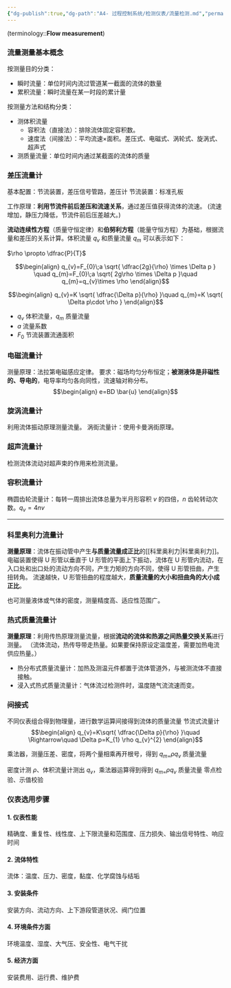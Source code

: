 ```yaml
---
{"dg-publish":true,"dg-path":"A4- 过程控制系统/检测仪表/流量检测.md","permalink":"/A4- 过程控制系统/检测仪表/流量检测/","dgPassFrontmatter":true,"noteIcon":"","created":"2024-10-10T19:23:56.000+08:00","updated":"2025-09-26T12:35:52.000+08:00"}
---
```



(terminology::**Flow measurement**)
### 流量测量基本概念
按测量目的分类：
- 瞬时流量：单位时间内流过管道某一截面的流体的数量
- 累积流量：瞬时流量在某一时段的累计量

按测量方法和结构分类：
- 测体积流量
	- 容积法（直接法）：排除流体固定容积数。
	- 速度法（间接法）：平均流速×面积。差压式、电磁式、涡轮式、旋涡式、超声式
- 测质量流量：单位时间内通过某截面的流体的质量

### 差压流量计
基本配置：节流装置，差压信号管路，差压计
节流装置：标准孔板

工作原理：**利用节流件前后差压和流速关系**，通过差压值获得流体的流速。
(流速增加，静压力降低，节流件前后压差越大。)

**流动连续性方程**（质量守恒定律）和**伯努利方程**（能量守恒方程）为基础，根据流量和差压的关系计算。体积流量 $q_{v}$ 和质量流量 $q_{m}$  可以表示如下：

$\rho \propto \dfrac{P}{T}$

$$\begin{align}
q_{v}=F_{0}\;a \sqrt{ \dfrac{2g}{\rho} \times \Delta p } \quad q_{m}=F_{0}\;a \sqrt{ 2g\rho \times \Delta p }\quad  q_{m}=q_{v}\times \rho
\end{align}$$

$$\begin{align}
q_{v}=K \sqrt{ \dfrac{\Delta p}{\rho} }\quad  q_{m}=K \sqrt{ \Delta p\cdot \rho }
\end{align}$$


- $q_{v}$ 体积流量，$q_{m}$ 质量流量
- $a$ 流量系数
- $F_{0}$ 节流装置流通面积

### 电磁流量计
测量原理：法拉第电磁感应定律。
要求：磁场均匀分布恒定；**被测液体是非磁性的、导电的**，电导率均匀各向同性，流速轴对称分布。
$$\begin{align}
e=BD \bar{u}
\end{align}$$

### 旋涡流量计
利用流体振动原理测量流量。
涡街流量计：使用卡曼涡街原理。

### 超声流量计
检测流体流动对超声束的作用来检测流量。

### 容积流量计
椭圆齿轮流量计：每转一周排出流体总量为半月形容积 $v$ 的四倍，$n$ 齿轮转动次数。$q_{v}=4nv$

***

### 科里奥利力流量计

**测量原理**：流体在振动管中产生**与质量流量成正比**的[[科里奥利力\|科里奥利力]]。
电磁装置使得 U 形管以垂直于 U 形管的平面上下振动，流体在 U 形管内流动，在入口处和出口处的流动方向不同，产生力矩的方向不同，使得 U 形管扭曲，产生扭转角。
流速越快，U 形管扭曲的程度越大，**质量流量的大小和扭曲角的大小成正比**。

也可测量液体或气体的密度，测量精度高、适应性范围广。


### 热式质量流量计
**测量原理**：利用传热原理测量流量，根据**流动的流体和热源之间热量交换关系**进行测量。
（流体流动，热传导带走热量。如果要保持原设定温度差，需要加热电流供应热量。）
- 热分布式质量流量计：加热及测温元件都置于流体管道外，与被测流体不直接接触。
- 浸入式热式质量流量计：气体流过检测件时，温度随气流流速而变。

### ~~间接式~~
不同仪表组合得到物理量，进行数学运算间接得到流体的质量流量
节流式流量计
$$\begin{align}
q_{v}=K\sqrt{ \dfrac{\Delta p}{\rho} }\quad  \Rightarrow\quad  \Delta p=K_{1} \rho q_{v}^{2}
\end{align}$$

乘法器，测量压差、密度，将两个量相乘再开根号，得到 $q_{m=}\rho q_{v}$ 质量流量

密度计测 $\rho$、体积流量计测出 $q_{v}$，乘法器运算得到得到 $q_{m=}\rho q_{v}$ 质量流量
零点检验、示值校验

### 仪表选用步骤
#### 1. 仪表性能
精确度、重复性、线性度、上下限流量和范围度、压力损失、输出信号特性、响应时间
#### 2. 流体特性
流体：温度、压力、密度，黏度、化学腐蚀与结垢
#### 3. 安装条件
安装方向、流动方向、上下游段管道状况、阀门位置
#### 4. 环境条件方面
环境温度、湿度、大气压、安全性、电气干扰
#### 5. 经济方面
安装费用、运行费、维护费


